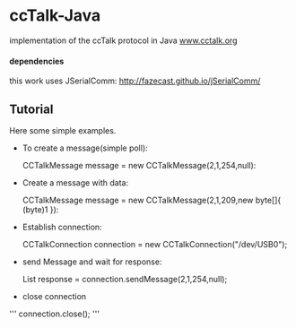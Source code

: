 # ccTalk-Java
implementation of the ccTalk protocol in Java www.cctalk.org
#### dependencies
this work uses JSerialComm: http://fazecast.github.io/jSerialComm/

## Tutorial
Here some simple examples.
* To create a message(simple poll):


	CCTalkMessage message = new CCTalkMessage(2,1,254,null):


* Create a message with data:


	CCTalkMessage message = new CCTalkMessage(2,1,209,new byte[]{
    															(byte)1
                                                                }):






 * Establish connection:


	CCTalkConnection connection = new CCTalkConnection("/dev/USB0");


* send Message and wait for response:


	List<CCTalkMessage> response = connection.sendMessage(2,1,254,null);


* close connection

'''
	connection.close();
'''
